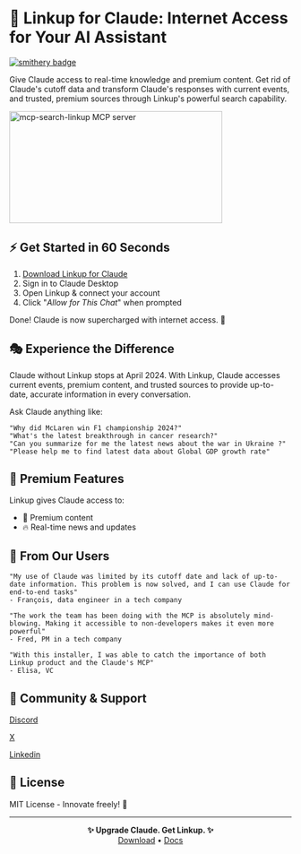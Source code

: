 # 🌟 Linkup for Claude: Internet Access for Your AI Assistant

[![smithery badge](https://smithery.ai/badge/mcp-search-linkup)](https://smithery.ai/server/mcp-search-linkup)

Give Claude access to real-time knowledge and premium content. Get rid of Claude's cutoff data and transform Claude's responses with current events, and trusted, premium sources through Linkup's powerful search capability.

<a href="https://glama.ai/mcp/servers/69qbbv8hl9"><img width="380" height="200" src="https://glama.ai/mcp/servers/69qbbv8hl9/badge" alt="mcp-search-linkup MCP server" /></a>

## ⚡️ Get Started in 60 Seconds

1. [Download Linkup for Claude](https://linkup.so/linkup-for-claude)
2. Sign in to Claude Desktop
3. Open Linkup & connect your account
4. Click "*Allow for This Chat*" when prompted

Done! Claude is now supercharged with internet access. 🎉

## 🎭 Experience the Difference

Claude without Linkup stops at April 2024. With Linkup, Claude accesses current events, premium content, and trusted sources to provide up-to-date, accurate information in every conversation.

Ask Claude anything like:
```
"Why did McLaren win F1 championship 2024?" 
"What's the latest breakthrough in cancer research?"
"Can you summarize for me the latest news about the war in Ukraine ?"
"Please help me to find latest data about Global GDP growth rate"
```
## 💎 Premium Features

Linkup gives Claude access to:
- 📰 Premium content
- 🔥 Real-time news and updates

## 💬 From Our Users
```
"My use of Claude was limited by its cutoff date and lack of up-to-date information. This problem is now solved, and I can use Claude for end-to-end tasks"
- François, data engineer in a tech company
```
```
"The work the team has been doing with the MCP is absolutely mind-blowing. Making it accessible to non-developers makes it even more powerful"
- Fred, PM in a tech company
```
```
"With this installer, I was able to catch the importance of both Linkup product and the Claude's MCP"
- Elisa, VC
```

## 🤝 Community & Support

[Discord](https://discord.com/invite/9q9mCYJa86)

[X](https://x.com/Linkup_platform)

[Linkedin](https://www.linkedin.com/company/linkup-platform/)


## 📄 License

MIT License - Innovate freely! 🚀

---

<p align="center">
<strong>✨ Upgrade Claude. Get Linkup. ✨</strong><br>
<a href="https://linkup.so/linkup-for-claude">Download</a> • <a href="https://docs.linkup.so/">Docs</a>
</p>


